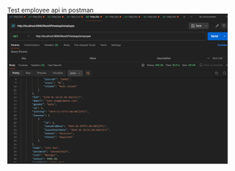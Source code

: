 Test employee api in postman
![test employee api in postman](https://github.com/tatashii/Rest-Soap-Api/blob/master/src/main/resources/Images-Rest-Results/employee.png)


